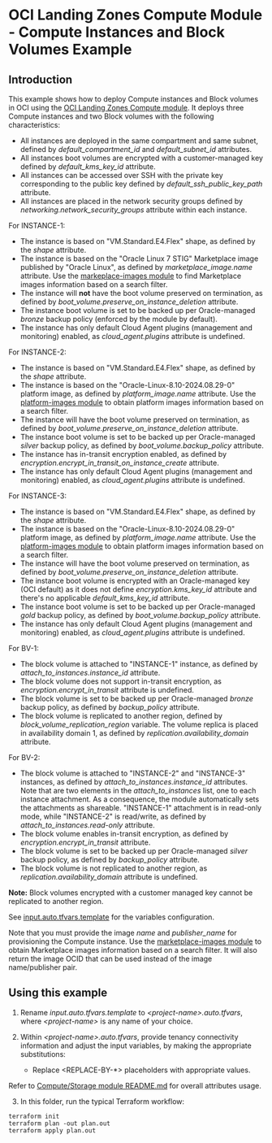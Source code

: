 # OCI Landing Zones Compute Module - Compute Instances and Block Volumes Example

## Introduction
This example shows how to deploy Compute instances and Block volumes in OCI using the [OCI Landing Zones Compute module](../../README.md). It deploys three Compute instances and two Block volumes with the following characteristics:
- All instances are deployed in the same compartment and same subnet, defined by *default_compartment_id* and *default_subnet_id* attributes.
- All instances boot volumes are encrypted with a customer-managed key defined by *default_kms_key_id* attribute.
- All instances can be accessed over SSH with the private key corresponding to the public key defined by *default_ssh_public_key_path* attribute.
- All instances are placed in the network security groups defined by *networking.network_security_groups* attribute within each instance.

For INSTANCE-1:
- The instance is based on "VM.Standard.E4.Flex" shape, as defined by the *shape* attribute.
- The instance is based on the "Oracle Linux 7 STIG" Marketplace image published by "Oracle Linux", as defined by *marketplace_image.name* attribute. Use the [markeplace-images module](../../../marketplace-images/) to find Marketplace images information based on a search filter.
- The instance will **not** have the boot volume preserved on termination, as defined by *boot_volume.preserve_on_instance_deletion* attribute.
- The instance boot volume is set to be backed up per Oracle-managed *bronze* backup policy (enforced by the module by default).
- The instance has only default Cloud Agent plugins (management and monitoring) enabled, as *cloud_agent.plugins* attribute is undefined.

For INSTANCE-2:
- The instance is based on "VM.Standard.E4.Flex" shape, as defined by the *shape* attribute.
- The instance is based on the "Oracle-Linux-8.10-2024.08.29-0" platform image, as defined by *platform_image.name* attribute. Use the [platform-images module](../../../platform-images/) to obtain platform images information based on a search filter.
- The instance will have the boot volume preserved on termination, as defined by *boot_volume.preserve_on_instance_deletion* attribute.
- The instance boot volume is set to be backed up per Oracle-managed *silver* backup policy, as defined by *boot_volume.backup_policy* attribute.
- The instance has in-transit encryption enabled, as defined by *encryption.encrypt_in_transit_on_instance_create* attribute.
- The instance has only default Cloud Agent plugins (management and monitoring) enabled, as *cloud_agent.plugins* attribute is undefined.

For INSTANCE-3:
- The instance is based on "VM.Standard.E4.Flex" shape, as defined by the *shape* attribute.
- The instance is based on the "Oracle-Linux-8.10-2024.08.29-0" platform image, as defined by *platform_image.name* attribute. Use the [platform-images module](../../../platform-images/) to obtain platform images information based on a search filter.
- The instance will have the boot volume preserved on termination, as defined by *boot_volume.preserve_on_instance_deletion* attribute.
- The instance boot volume is encrypted with an Oracle-managed key (OCI default) as it does not define *encryption.kms_key_id* attribute and there's no applicable *default_kms_key_id* attribute.
- The instance boot volume is set to be backed up per Oracle-managed *gold* backup policy, as defined by *boot_volume.backup_policy* attribute.
- The instance has only default Cloud Agent plugins (management and monitoring) enabled, as *cloud_agent.plugins* attribute is undefined.

For BV-1:
- The block volume is attached to "INSTANCE-1" instance, as defined by *attach_to_instances.instance_id* attribute.
- The block volume does not support in-transit encryption, as *encryption.encrypt_in_transit* attribute is undefined.
- The block volume is set to be backed up per Oracle-managed *bronze* backup policy, as defined by *backup_policy* attribute.
- The block volume is replicated to another region, defined by *block_volume_replication_region* variable. The volume replica is placed in availability domain 1, as defined by *replication.availability_domain* attribute.

For BV-2:
- The block volume is attached to "INSTANCE-2" and "INSTANCE-3" instances, as defined by *attach_to_instances.instance_id* attributes. Note that are two elements in the *attach_to_instances* list, one to each instance attachment. As a consequence, the module automatically sets the attachments as shareable. "INSTANCE-1" attachment is in read-only mode, while "INSTANCE-2" is read/write, as defined by *attach_to_instances.read-only* attribute.
- The block volume enables in-transit encryption, as defined by *encryption.encrypt_in_transit* attribute.
- The block volume is set to be backed up per Oracle-managed *silver* backup policy, as defined by *backup_policy* attribute.
- The block volume is not replicated to another region, as *replication.availability_domain* attribute is undefined.

**Note:** Block volumes encrypted with a customer managed key cannot be replicated to another region.

See [input.auto.tfvars.template](./input.auto.tfvars.template) for the variables configuration.

Note that you must provide the image *name* and *publisher_name* for provisioning the Compute instance. Use the [marketplace-images module](../../../marketplace-images/) to obtain Marketplace images information based on a search filter. It will also return the image OCID that can be used instead of the image name/publisher pair.

## Using this example
1. Rename *input.auto.tfvars.template* to *\<project-name\>.auto.tfvars*, where *\<project-name\>* is any name of your choice.

2. Within *\<project-name\>.auto.tfvars*, provide tenancy connectivity information and adjust the input variables, by making the appropriate substitutions:
   - Replace \<REPLACE-BY-\*\> placeholders with appropriate values. 
   
Refer to [Compute/Storage module README.md](../../README.md) for overall attributes usage.

3. In this folder, run the typical Terraform workflow:
```
terraform init
terraform plan -out plan.out
terraform apply plan.out
```